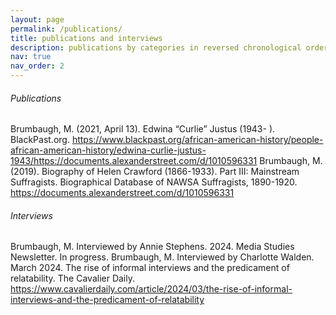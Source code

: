 ```yaml
---
layout: page
permalink: /publications/
title: publications and interviews
description: publications by categories in reversed chronological order.
nav: true
nav_order: 2
---
```



<!-- _pages/publications.md -->

###### Publications

Brumbaugh, M. (2021, April 13). Edwina “Curlie” Justus (1943- ). BlackPast.org. https://www.blackpast.org/african-american-history/people-african-american-history/edwina-curlie-justus-1943/https://documents.alexanderstreet.com/d/1010596331
Brumbaugh, M. (2019). Biography of Helen Crawford (1866-1933). Part III: Mainstream Suffragists. Biographical Database of NAWSA Suffragists, 1890-1920. https://documents.alexanderstreet.com/d/1010596331


###### Interviews

Brumbaugh, M. Interviewed by Annie Stephens. 2024. Media Studies Newsletter. In progress.
Brumbaugh, M. Interviewed by Charlotte Walden. March 2024. The rise of informal interviews and the predicament of relatability. The Cavalier Daily. https://www.cavalierdaily.com/article/2024/03/the-rise-of-informal-interviews-and-the-predicament-of-relatability

